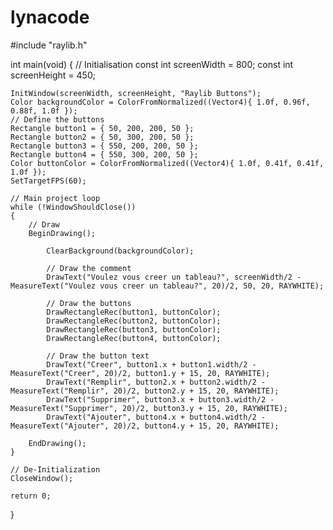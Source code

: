 # lynacode
#include "raylib.h"

int main(void)
{
    // Initialisation
    const int screenWidth = 800;
    const int screenHeight = 450;

    InitWindow(screenWidth, screenHeight, "Raylib Buttons");
    Color backgroundColor = ColorFromNormalized((Vector4){ 1.0f, 0.96f, 0.88f, 1.0f });
    // Define the buttons
    Rectangle button1 = { 50, 200, 200, 50 };
    Rectangle button2 = { 50, 300, 200, 50 };
    Rectangle button3 = { 550, 200, 200, 50 };
    Rectangle button4 = { 550, 300, 200, 50 };
    Color buttonColor = ColorFromNormalized((Vector4){ 1.0f, 0.41f, 0.41f, 1.0f }); 
    SetTargetFPS(60);

    // Main project loop
    while (!WindowShouldClose())
    {
        // Draw
        BeginDrawing();

            ClearBackground(backgroundColor);

            // Draw the comment
            DrawText("Voulez vous creer un tableau?", screenWidth/2 - MeasureText("Voulez vous creer un tableau?", 20)/2, 50, 20, RAYWHITE);

            // Draw the buttons
            DrawRectangleRec(button1, buttonColor);
            DrawRectangleRec(button2, buttonColor);
            DrawRectangleRec(button3, buttonColor);
            DrawRectangleRec(button4, buttonColor);

            // Draw the button text
            DrawText("Creer", button1.x + button1.width/2 - MeasureText("Creer", 20)/2, button1.y + 15, 20, RAYWHITE);
            DrawText("Remplir", button2.x + button2.width/2 - MeasureText("Remplir", 20)/2, button2.y + 15, 20, RAYWHITE);
            DrawText("Supprimer", button3.x + button3.width/2 - MeasureText("Supprimer", 20)/2, button3.y + 15, 20, RAYWHITE);
            DrawText("Ajouter", button4.x + button4.width/2 - MeasureText("Ajouter", 20)/2, button4.y + 15, 20, RAYWHITE);

        EndDrawing();
    }

    // De-Initialization
    CloseWindow();

    return 0;
}

      
      
